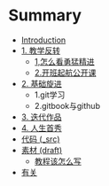# Summary

* [Introduction](README.md)
* [1. 教学反转](0MOOC/README.md)
   * [1,怎么看勇猛精进](0MOOC/1zen_yao_kan_yong_meng_jing_jin.md)
   * [2.开班起航公开课](0MOOC/2kai_ban_qi_hang_gong_kai_ke.md)
* [2. 基础旋进](1sTry/README.md)
   * 1.git学习
   * 2.gitbook与github
* [3.  迭代作品](2nDev/README.md)
* [4. 人生首秀](3rDemo/README.md)
* [代码 (_src)](_src/README.md)
* [素材 (draft)](draft/README.md)
   * [教程该怎么写](draft/how2tutorial.md)
* [有关](ABOUT.md)

